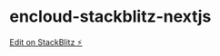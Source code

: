 # encloud-stackblitz-nextjs

[Edit on StackBlitz ⚡️](https://stackblitz.com/edit/encloud-stackblitz-nextjs)